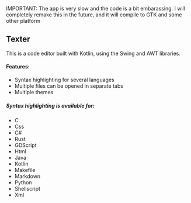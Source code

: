 
IMPORTANT: The app is very slow and the code is a bit embarassing. I will completely remake this in the future, and it will compile to GTK and some other platform

## Texter

This is a code editor built with Kotlin, using the Swing and AWT libraries.

#### Features:
- Syntax highlighting for several languages
- Multiple files can be opened in separate tabs
- Multiple themes

##### Syntax highlighting is available for:
 - C
 - Css
 - C#
 - Rust
 - GDScript
 - Html
 - Java
 - Kotlin
 - Makefile
 - Markdown
 - Python
 - Shellscript
 - Xml
